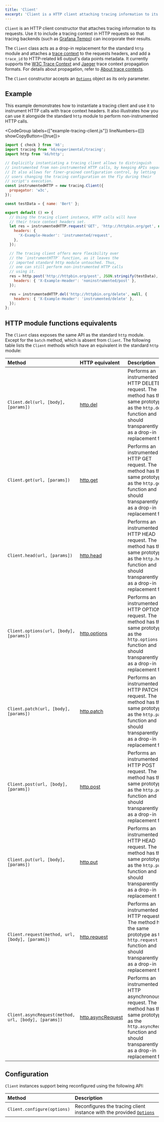 ```yaml
---
title: 'Client'
excerpt: 'Client is a HTTP client attaching tracing information to its requests.'
---
```


`Client` is an HTTP client constructor that attaches tracing information to its requests. Use it to include a tracing context in HTTP requests so that tracing backends (such as [Grafana Tempo](https://grafana.com/oss/tempo/)) can incorporate their results.

 The `Client` class acts as a drop-in replacement for the standard `http` module and attaches a [trace context](https://www.w3.org/TR/trace-context/) to the requests headers, and add a `trace_id` to HTTP-related k6 output's data points metadata. It currently supports the [W3C Trace Context](https://www.w3.org/TR/trace-context/) and [Jaeger](https://www.jaegertracing.io/docs/1.21/client-libraries/#propagation-format) trace context propagation formats. For details about propagation, refer to [About trace contexts](/javascript-api/k6-experimental/tracing#about-trace-contexts).

The `Client` constructor accepts an [`Options`](/javascript-api/k6-experimental/tracing/options) object as its only parameter.

## Example

This example demonstrates how to instantiate a tracing client and use it to instrument HTTP calls with trace context headers. It also illustrates how you can use it alongside the standard `http` module to perform non-instrumented HTTP calls.

<CodeGroup labels={["example-tracing-client.js"]} lineNumbers={[]} showCopyButton={[true]}>


```javascript
import { check } from 'k6';
import tracing from 'k6/experimental/tracing';
import http from 'k6/http';

// Explicitly instantiating a tracing client allows to distringuish
// instrumented from non-instrumented HTTP calls, by keeping APIs separate.
// It also allows for finer-grained configuration control, by letting
// users changing the tracing configuration on the fly during their
// script's execution.
const instrumentedHTTP = new tracing.Client({
  propagator: 'w3c',
});

const testData = { name: 'Bert' };

export default () => {
  // Using the tracing client instance, HTTP calls will have
  // their trace context headers set.
  let res = instrumentedHTTP.request('GET', 'http://httpbin.org/get', null, {
    headers: {
      'X-Example-Header': 'instrumented/request',
    },
  });

  // The tracing client offers more flexibility over
  // the `instrumentHTTP` function, as it leaves the
  // imported standard http module untouched. Thus,
  // one can still perform non-instrumented HTTP calls
  // using it.
  res = http.post('http://httpbin.org/post', JSON.stringify(testData), {
    headers: { 'X-Example-Header': 'noninstrumented/post' },
  });

  res = instrumentedHTTP.del('http://httpbin.org/delete', null, {
    headers: { 'X-Example-Header': 'instrumented/delete' },
  });
};
```

</CodeGroup>


## HTTP module functions equivalents

The `Client` class exposes the same API as the standard `http` module. Except for the `batch` method, which is absent from `Client`. The following table lists the `Client` methods which have an equivalent in the standard `http` module:

| Method | HTTP equivalent | Description |
| :---------------------------------------------- | :------------------------------------------------ | :----------------------------------------------------------------------------------------------------------------------------------------------------------------------------- |
| `Client.del(url, [body], [params])` | [http.del](/javascript-api/k6-http/del) | Performs an instrumented HTTP DELETE request. The method has the same prototype as the `http.del` function and should transparently act as a drop-in replacement for it. |
| `Client.get(url, [params])` | [http.get](/javascript-api/k6-http/get) | Performs an instrumented HTTP GET request. The method has the same prototype as the `http.get` function and should transparently act as a drop-in replacement for it. |
| `Client.head(url, [params])` | [http.head](/javascript-api/k6-http/head) | Performs an instrumented HTTP HEAD request. The method has the same prototype as the `http.head` function and should transparently act as a drop-in replacement for it. |
| `Client.options(url, [body], [params])` | [http.options](/javascript-api/k6-http/options) | Performs an instrumented HTTP OPTIONS request. The method has the same prototype as the `http.options` function and should transparently act as a drop-in replacement for it. |
| `Client.patch(url, [body], [params])` | [http.patch](/javascript-api/k6-http/patch) | Performs an instrumented HTTP PATCH request. The method has the same prototype as the `http.patch` function and should transparently act as a drop-in replacement for it. |
| `Client.post(url, [body], [params])` | [http.post](/javascript-api/k6-http/post) | Performs an instrumented HTTP POST request. The method has the same prototype as the `http.post` function and should transparently act as a drop-in replacement for it. |
| `Client.put(url, [body], [params])` | [http.put](/javascript-api/k6-http/head) | Performs an instrumented HTTP HEAD request. The method has the same prototype as the `http.put` function and should transparently act as a drop-in replacement for it. |
| `Client.request(method, url, [body], [params])` | [http.request](/javascript-api/k6-http/request) | Performs an instrumented HTTP request. The method has the same prototype as the `http.request` function and should transparently act as a drop-in replacement for it. |
| `Client.asyncRequest(method, url, [body], [params])` | [http.asyncRequest](/javascript-api/k6-http/asyncrequest) | Performs an instrumented HTTP asynchronous request. The method has the same prototype as the `http.asyncRequest` function and should transparently act as a drop-in replacement for it. |


## Configuration

`Client` instances support being reconfigured using the following API:

| Method | Description |
| :-------------------------- | :---------------------------------------------------------------------------------------------------------------------- |
| `Client.configure(options)` | Reconfigures the tracing client instance with the provided [`Options`](/javascript-api/k6-experimental/tracing/options) |